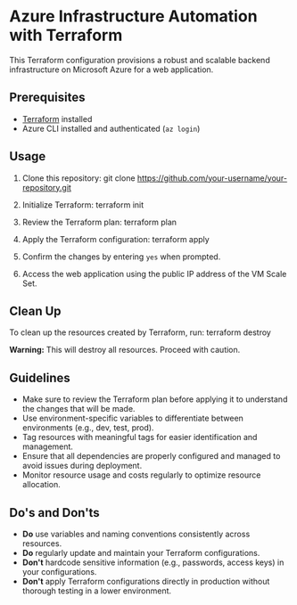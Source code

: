 # Azure Infrastructure Automation with Terraform

This Terraform configuration provisions a robust and scalable backend infrastructure on Microsoft Azure for a web application.

## Prerequisites
- [Terraform](https://www.terraform.io/downloads.html) installed
- Azure CLI installed and authenticated (`az login`)

## Usage
1. Clone this repository:
git clone https://github.com/your-username/your-repository.git


2. Initialize Terraform:
terraform init


3. Review the Terraform plan:
terraform plan


4. Apply the Terraform configuration:
terraform apply


5. Confirm the changes by entering `yes` when prompted.

6. Access the web application using the public IP address of the VM Scale Set.

## Clean Up
To clean up the resources created by Terraform, run:
terraform destroy


**Warning:** This will destroy all resources. Proceed with caution.

## Guidelines
- Make sure to review the Terraform plan before applying it to understand the changes that will be made.
- Use environment-specific variables to differentiate between environments (e.g., dev, test, prod).
- Tag resources with meaningful tags for easier identification and management.
- Ensure that all dependencies are properly configured and managed to avoid issues during deployment.
- Monitor resource usage and costs regularly to optimize resource allocation.

## Do's and Don'ts
- **Do** use variables and naming conventions consistently across resources.
- **Do** regularly update and maintain your Terraform configurations.
- **Don't** hardcode sensitive information (e.g., passwords, access keys) in your configurations.
- **Don't** apply Terraform configurations directly in production without thorough testing in a lower environment.
